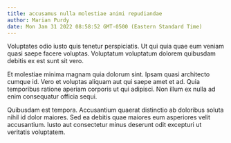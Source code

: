 ```yaml
---
title: accusamus nulla molestiae animi repudiandae
author: Marian Purdy
date: Mon Jan 31 2022 08:58:52 GMT-0500 (Eastern Standard Time)
---
```

Voluptates odio iusto quis tenetur perspiciatis. Ut qui quia quae eum veniam quasi saepe facere voluptas. Voluptatum voluptatum dolorem quibusdam debitis ex est sunt sit vero.

 Et molestiae minima magnam quia dolorum sint. Ipsam quasi architecto cumque id. Vero et voluptas aliquam aut qui saepe amet et ad. Quia temporibus ratione aperiam corporis ut qui adipisci. Non illum ex nulla ad enim consequatur officia sequi.

 Quibusdam est tempora. Accusantium quaerat distinctio ab doloribus soluta nihil id dolor maiores. Sed ea debitis quae maiores eum asperiores velit accusantium. Iusto aut consectetur minus deserunt odit excepturi ut veritatis voluptatem.